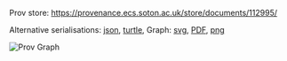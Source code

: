 
Prov store: https://provenance.ecs.soton.ac.uk/store/documents/112995/

Alternative serialisations: [json](https://provenance.ecs.soton.ac.uk/store/documents/112995.json), [turtle](https://provenance.ecs.soton.ac.uk/store/documents/112995.ttl),
Graph: [svg](https://provenance.ecs.soton.ac.uk/store/documents/112995.svg), [PDF](https://provenance.ecs.soton.ac.uk/store/documents/112995.pdf), [png](https://provenance.ecs.soton.ac.uk/store/documents/112995.png)

![Prov Graph](https://provenance.ecs.soton.ac.uk/store/documents/112995.png)

        